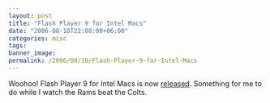 ```yaml
---
layout: post
title: "Flash Player 9 for Intel Macs"
date: "2006-08-10T22:08:00+06:00"
categories: misc 
tags: 
banner_image: 
permalink: /2006/08/10/Flash-Player-9-for-Intel-Macs
---
```


Woohoo! Flash Player 9 for Intel Macs is now <a href="http://weblogs.macromedia.com/emmy/archives/2006/08/announcing_flas.cfm">released</a>. Something for me to do while I watch the Rams beat the Colts.